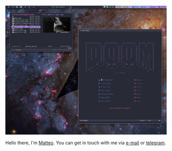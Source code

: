 <!-- Links list -->
[geoteo]: https://www.geoteo.net
[protonmail]: mailto:matteo.giorgi@protonmail.com
[telegram]: https://t.me/geoteodotnet
<!-- Links list -->


![](assets/scrot.png)

Hello there, I'm [Matteo][geoteo]. You can get in touch with me via [e-mail][protonmail] or [telegram][telegram].
